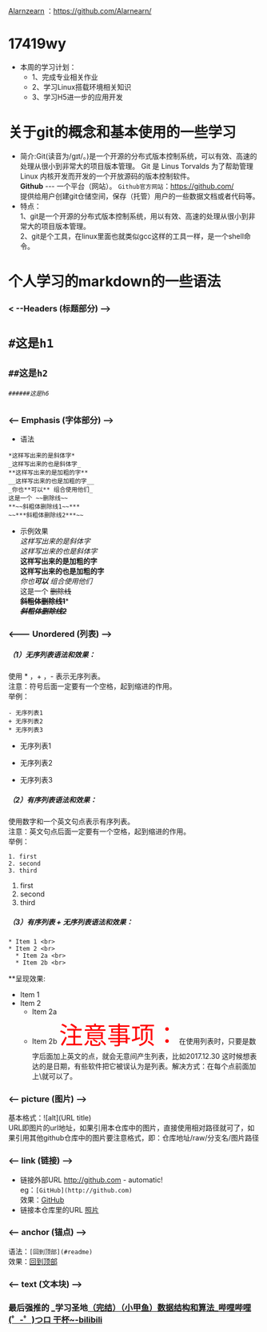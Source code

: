 [Alarnzearn](https://github.com/Alarnearn) ：https://github.com/Alarnearn/
# 17419wy
* 本周的学习计划：
   * 1、完成专业相关作业
   * 2、学习Linux搭载环境相关知识
   * 3、学习H5进一步的应用开发
 
# 关于git的概念和基本使用的一些学习
 * 简介:Git(读音为/gɪt/。)是一个开源的分布式版本控制系统，可以有效、高速的处理从很小到非常大的项目版本管理。 Git 是 Linus Torvalds 为了帮助管理 Linux 内核开发而开发的一个开放源码的版本控制软件。<br> **Github** --- 一个平台（网站）。
    `Github官方网站`：https://github.com/  <br>提供给用户创建git仓储空间，保存（托管）用户的一些数据文档或者代码等。         
 * 特点：<br>1、git是一个开源的分布式版本控制系统，用以有效、高速的处理从很小到非常大的项目版本管理。<br>
 2、git是个工具，在linux里面也就类似gcc这样的工具一样，是一个shell命令。
 
 
# 个人学习的markdown的一些语法 
### < --Headers (标题部分) -->
#   ``#这是h1``  
  ##   ``##这是h2``  
   ######  ``######这是h6``

### <-- Emphasis (字体部分) -->
* 语法 
 ```
 *这样写出来的是斜体字*                   
_这样写出来的也是斜体字_              
**这样写出来的是加粗的字**                   
__这样写出来的也是加粗的字__         
_你也**可以** 组合使用他们_            
这是一个 ~~删除线~~                 
**~~斜粗体删除线1~~***	        	  
~~***斜粗体删除线2***~~    
```
* 示例效果 <br>
 *这样写出来的是斜体字*                   
_这样写出来的也是斜体字_              
**这样写出来的是加粗的字**                   
__这样写出来的也是加粗的字__         
_你也**可以** 组合使用他们_            
这是一个 ~~删除线~~                 
**~~斜粗体删除线1~~***	        	  
~~***斜粗体删除线2***~~   

### <--- Unordered (列表) -->
##### （1）无序列表语法和效果：<br>
使用 * ，+ ，- 表示无序列表。 <br>
注意：符号后面一定要有一个空格，起到缩进的作用。<br>
举例：
```
- 无序列表1  
+ 无序列表2
* 无序列表3
```
- 无序列表1
+ 无序列表2
* 无序列表3
##### （2）有序列表语法和效果：<br>
使用数字和一个英文句点表示有序列表。 <br>
注意：英文句点后面一定要有一个空格，起到缩进的作用。<br>
举例：
```
1. first
2. second
3. third
```
1. first
2. second
3. third
##### （3）有序列表 + 无序列表语法和效果：<br>
 ```
 * Item 1 <br>
 * Item 2 <br>
   * Item 2a <br>
   * Item 2b <br>
 ```
**呈现效果:
* Item 1
* Item 2
  * Item 2a
  * Item 2b
 <font color="red" size=40 > 注意事项：</font>在使用列表时，只要是数字后面加上英文的点，就会无意间产生列表，比如2017.12.30 这时候想表达的是日期，有些软件把它被误认为是列表。解决方式：在每个点前面加上\就可以了。
 

### <-- picture (图片) -->
基本格式：![alt](URL title)
<br>URL即图片的url地址，如果引用本仓库中的图片，直接使用相对路径就可了，如果引用其他github仓库中的图片要注意格式，即：仓库地址/raw/分支名/图片路径

### <-- link (链接) -->
* 链接外部URL  http://github.com - automatic!   
   eg：```[GitHub](http://github.com)```  <br>效果：[GitHub](http://github.com)
* 链接本仓库里的URL  [照片](./照片)

### <-- anchor (锚点) -->
语法：```[回到顶部](#readme)```	     
效果：[回到顶部](#readme)	

### <-- text (文本块) -->


### 最后强推的  _学习圣地[（完结）（小甲鱼）数据结构和算法_哔哩哔哩 (゜-゜)つロ 干杯~-bilibili  ](https://www.bilibili.com/video/av2975983)
